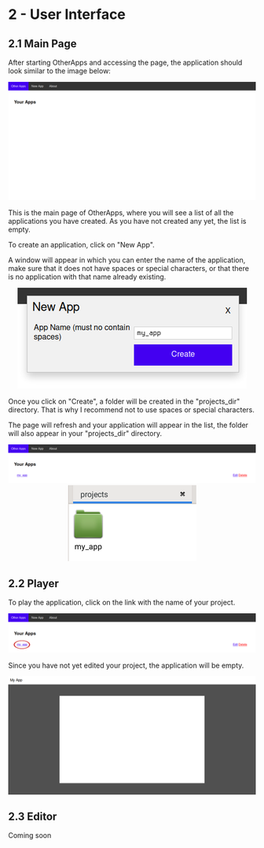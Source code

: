 # 2 - User Interface

## 2.1 Main Page

After starting OtherApps and accessing the page, the application should look similar to the image below:
<div align="center">
  <img src="docs/imgs/img1.png">
</div>

This is the main page of OtherApps, where you will see a list of all the applications you have created. As you have not created any yet, the list is empty.

To create an application, click on "New App".

A window will appear in which you can enter the name of the application, make sure that it does not have spaces or special characters, or that there is no application with that name already existing.
<div align="center">
  <img src="docs/imgs/img2.png">
</div>

Once you click on "Create", a folder will be created in the "projects_dir" directory. That is why I recommend not to use spaces or special characters.

The page will refresh and your application will appear in the list, the folder will also appear in your "projects_dir" directory.
<div align="center">
  <img src="docs/imgs/img3.png">
  <img src="docs/imgs/img4.png">
</div>

## 2.2 Player
To play the application, click on the link with the name of your project.
<div align="center">
  <img src="docs/imgs/img5.png">
</div>

Since you have not yet edited your project, the application will be empty.
<div align="center">
  <img src="docs/imgs/img6.png">
</div>

## 2.3 Editor
Coming soon


